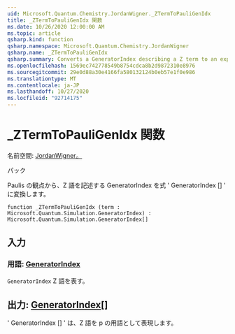 ```yaml
---
uid: Microsoft.Quantum.Chemistry.JordanWigner._ZTermToPauliGenIdx
title: _ZTermToPauliGenIdx 関数
ms.date: 10/26/2020 12:00:00 AM
ms.topic: article
qsharp.kind: function
qsharp.namespace: Microsoft.Quantum.Chemistry.JordanWigner
qsharp.name: _ZTermToPauliGenIdx
qsharp.summary: Converts a GeneratorIndex describing a Z term to an expression 'GeneratorIndex[]' in terms of Paulis.
ms.openlocfilehash: 1569ec742778549b8754cdca8b2d9872310e8976
ms.sourcegitcommit: 29e0d88a30e4166fa580132124b0eb57e1f0e986
ms.translationtype: MT
ms.contentlocale: ja-JP
ms.lasthandoff: 10/27/2020
ms.locfileid: "92714175"
---
```

# <a name="_ztermtopauligenidx-function"></a>_ZTermToPauliGenIdx 関数

名前空間: [JordanWigner。](xref:Microsoft.Quantum.Chemistry.JordanWigner)

パック [](https://nuget.org/packages/)


Paulis の観点から、Z 語を記述する GeneratorIndex を式 ' GeneratorIndex [] ' に変換します。

```qsharp
function _ZTermToPauliGenIdx (term : Microsoft.Quantum.Simulation.GeneratorIndex) : Microsoft.Quantum.Simulation.GeneratorIndex[]
```


## <a name="input"></a>入力

### <a name="term--generatorindex"></a>用語: [GeneratorIndex](xref:Microsoft.Quantum.Simulation.GeneratorIndex)

`GeneratorIndex` Z 語を表す。



## <a name="output--generatorindex"></a>出力: [GeneratorIndex](xref:Microsoft.Quantum.Simulation.GeneratorIndex)[]

' GeneratorIndex [] ' は、Z 語を p の用語として表現します。